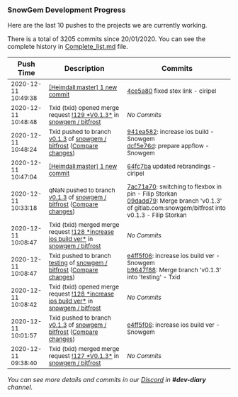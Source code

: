 
### SnowGem Development Progress

Here are the last 10 pushes to the projects we are currently working.

There is a total of 3205 commits since 20/01/2020. You can see the complete history in
 [Complete_list.md](Complete_list.md) file.

| Push Time | Description | Commits |
| --- | --- | --- |
| <sub>2020-12-11 10:49:38</sub> | <sub>[[Heimdall:master] 1 new commit](https://github.com/ciripel/Heimdall/commit/4ce5a80932665881a4bb6d13ec490b8a289453a7)</sub> | <sub>[4ce5a80](https://github.com/ciripel/Heimdall/commit/4ce5a80932665881a4bb6d13ec490b8a289453a7) fixed stex link - ciripel</sub> |
| <sub>2020-12-11 10:48:48</sub> | <sub>Txid (txid) opened merge request [\!129 \*V0\.1\.3\*](https://gitlab.com/snowgem/bitfrost/-/merge_requests/129) in [snowgem / bitfrost](https://gitlab.com/snowgem/bitfrost)</sub> | <sub>_No Commits_</sub> |
| <sub>2020-12-11 10:48:24</sub> | <sub>Txid pushed to branch [v0\.1\.3](https://gitlab.com/snowgem/bitfrost/commits/v0.1.3) of [snowgem / bitfrost](https://gitlab.com/snowgem/bitfrost) ([Compare changes](https://gitlab.com/snowgem/bitfrost/compare/09dadd794e4c2f530ec01debf3755fe3f68367ff...dcf5e76d2662c966e799b3cbb439077939a4fcc1))</sub> | <sub>[941ea582](https://gitlab.com/snowgem/bitfrost/-/commit/941ea58268c65b015d5f75296a141ee09f6a1374): increase ios build - Snowgem<br>[dcf5e76d](https://gitlab.com/snowgem/bitfrost/-/commit/dcf5e76d2662c966e799b3cbb439077939a4fcc1): prepare appflow - Snowgem</sub> |
| <sub>2020-12-11 10:47:04</sub> | <sub>[[Heimdall:master] 1 new commit](https://github.com/ciripel/Heimdall/commit/64fc7baf4559bc48102be0971fdc5516568da3e3)</sub> | <sub>[64fc7ba](https://github.com/ciripel/Heimdall/commit/64fc7baf4559bc48102be0971fdc5516568da3e3) updated rebrandings - ciripel</sub> |
| <sub>2020-12-11 10:33:18</sub> | <sub>qNaN pushed to branch [v0\.1\.3](https://gitlab.com/snowgem/bitfrost/commits/v0.1.3) of [snowgem / bitfrost](https://gitlab.com/snowgem/bitfrost) ([Compare changes](https://gitlab.com/snowgem/bitfrost/compare/e4ff5f06588b97166f34dca0747415934a46f188...09dadd794e4c2f530ec01debf3755fe3f68367ff))</sub> | <sub>[7ac71a70](https://gitlab.com/snowgem/bitfrost/-/commit/7ac71a70acda893e46b034d5725cf223d5c4d397): switching to flexbox in pin - Filip Storkan<br>[09dadd79](https://gitlab.com/snowgem/bitfrost/-/commit/09dadd794e4c2f530ec01debf3755fe3f68367ff): Merge branch 'v0.1.3' of gitlab.com:snowgem/bitfrost into v0.1.3 - Filip Storkan</sub> |
| <sub>2020-12-11 10:08:47</sub> | <sub>Txid (txid) merged merge request [\!128 \*increase ios build ver\*](https://gitlab.com/snowgem/bitfrost/-/merge_requests/128) in [snowgem / bitfrost](https://gitlab.com/snowgem/bitfrost)</sub> | <sub>_No Commits_</sub> |
| <sub>2020-12-11 10:08:47</sub> | <sub>Txid pushed to branch [testing](https://gitlab.com/snowgem/bitfrost/commits/testing) of [snowgem / bitfrost](https://gitlab.com/snowgem/bitfrost) ([Compare changes](https://gitlab.com/snowgem/bitfrost/compare/e6bb3793a5dcf8eabf8983d16699939b9b96cd7c...b9647f8858cc6d9faef593e9d2865de5e00865a5))</sub> | <sub>[e4ff5f06](https://gitlab.com/snowgem/bitfrost/-/commit/e4ff5f06588b97166f34dca0747415934a46f188): increase ios build ver - Snowgem<br>[b9647f88](https://gitlab.com/snowgem/bitfrost/-/commit/b9647f8858cc6d9faef593e9d2865de5e00865a5): Merge branch 'v0.1.3' into 'testing' - Txid</sub> |
| <sub>2020-12-11 10:08:42</sub> | <sub>Txid (txid) opened merge request [\!128 \*increase ios build ver\*](https://gitlab.com/snowgem/bitfrost/-/merge_requests/128) in [snowgem / bitfrost](https://gitlab.com/snowgem/bitfrost)</sub> | <sub>_No Commits_</sub> |
| <sub>2020-12-11 10:01:57</sub> | <sub>Txid pushed to branch [v0\.1\.3](https://gitlab.com/snowgem/bitfrost/commits/v0.1.3) of [snowgem / bitfrost](https://gitlab.com/snowgem/bitfrost) ([Compare changes](https://gitlab.com/snowgem/bitfrost/compare/1f0c167947f7c9e9622af2c7b8814068d37f6a97...e4ff5f06588b97166f34dca0747415934a46f188))</sub> | <sub>[e4ff5f06](https://gitlab.com/snowgem/bitfrost/-/commit/e4ff5f06588b97166f34dca0747415934a46f188): increase ios build ver - Snowgem</sub> |
| <sub>2020-12-11 09:38:40</sub> | <sub>Txid (txid) merged merge request [\!127 \*V0\.1\.3\*](https://gitlab.com/snowgem/bitfrost/-/merge_requests/127) in [snowgem / bitfrost](https://gitlab.com/snowgem/bitfrost)</sub> | <sub>_No Commits_</sub> |

_You can see more details and commits in our [Discord](https://discord.gg/zumGnbg) in **#dev-diary** channel._
